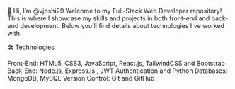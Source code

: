 👋 Hi, I’m @vjoshi29
Welcome to my Full-Stack Web Developer repository! This is where I showcase my skills and projects in both front-end and back-end development.
Below you'll find details about technologies I've worked with.
 
🛠 Technologies

Front-End:
HTML5, CSS3, JavaScript, React.js, TailwindCSS and Bootstrap
Back-End:
Node.js, Express.js , JWT Authentication and Python
Databases:
MongoDB, MySQL
Version Control:
Git and GitHub
